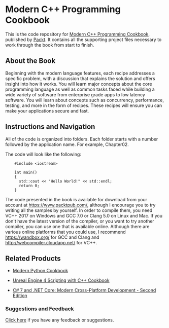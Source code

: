 # Modern C++ Programming Cookbook
This is the code repository for [Modern C++ Programming Cookbook](https://www.packtpub.com/application-development/modern-c-programming-cookbook?utm_source=Modern%20C%2B%2B%20Programming%20Cookbook&utm_medium=GitHub&utm_campaign=repository), published by [Packt](https://www.packtpub.com/?utm_source=github). It contains all the supporting project files necessary to work through the book from start to finish.
## About the Book
Beginning with the modern language features, each recipe addresses a specific problem, with a discussion that explains the solution and offers insight into how it works. You will learn major concepts about the core programming language as well as common tasks faced while building a wide variety of software from enterprise grade apps to low latency software. You will learn about concepts such as concurrency, performance, testing, and more in the form of recipes. These recipes will ensure you can make your applications secure and fast.
## Instructions and Navigation
All of the code is organized into folders. Each folder starts with a number followed by the application name. For example, Chapter02.



The code will look like the following:
```
    #include <iostream>

    int main()
    {
      std::cout << "Hello World!" << std::endl;
      return 0;
    }
```

The code presented in the book is available for download from your account at https://www.packtpub.com/, although I encourage you to try writing all the samples by yourself. In order to compile them, you need VC++ 2017 on Windows and GCC 7.0 or Clang 5.0 on Linux and Mac. If you don't have the latest version of the compiler, or you want to try another compiler, you can use one that is available online. Although there are various online platforms that you could use, I recommend https://wandbox.org/ for GCC and Clang and http://webcompiler.cloudapp.net/ for VC++.

## Related Products
* [Modern Python Cookbook](https://www.packtpub.com/application-development/modern-python-cookbook?utm_source=Modern%20Python%20Cookbook&utm_medium=GitHub&utm_campaign=repository)

* [Unreal Engine 4 Scripting with C++ Cookbook](https://www.packtpub.com/game-development/unreal-engine-4-scripting-c-cookbook?utm_source=Unreal%20Engine%204%20Scripting%20with%20C%2B%2B%20Cookbook&utm_medium=GitHub&utm_campaign=repository)

* [C# 7 and .NET Core: Modern Cross-Platform Development - Second Edition](https://www.packtpub.com/application-development/c-7-and-net-core-modern-cross-platform-development-second-edition?utm_source=C%23%207%20and%20.NET%20Core%3A%20Modern%20Cross-Platform%20Development%20-%20Second%20Edition&utm_medium=GitHub&utm_campaign=repository)

### Suggestions and Feedback
[Click here](https://docs.google.com/forms/d/e/1FAIpQLSe5qwunkGf6PUvzPirPDtuy1Du5Rlzew23UBp2S-P3wB-GcwQ/viewform) if you have any feedback or suggestions.
